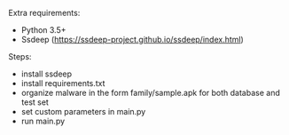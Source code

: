 Extra requirements:
- Python 3.5+
- Ssdeep (https://ssdeep-project.github.io/ssdeep/index.html)

Steps:
- install ssdeep
- install requirements.txt
- organize malware in the form family/sample.apk for both database and test set
- set custom parameters in main.py
- run main.py